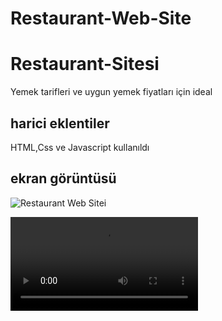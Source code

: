 # Restaurant-Web-Site

<h1> Restaurant-Sitesi </h1>

Yemek tarifleri ve uygun yemek fiyatları için ideal 

<h2> harici eklentiler </h2>

HTML,Css ve Javascript kullanıldı

<h2> ekran görüntüsü </h2>

![Restaurant Web Sitei](https://github.com/Ahmetcandir/Restaurant-Web-Site/blob/main/Restaurant%20Web%20Site%20-%20Opera%202025-01-22%2016-54-20.gif)

<video loop autoplay src="https://github.com/Ahmetcandir/Restaurant-Web-Site/blob/main/Restaurant%20Web%20Site%20-%20Opera%202025-01-22%2016-54-20.gif">
</video>

